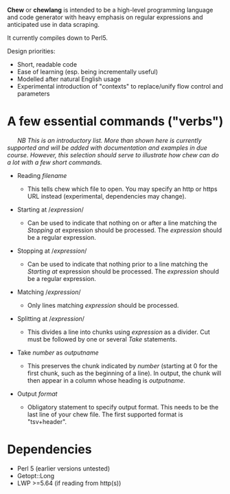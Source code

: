 **Chew** or **chewlang** is intended to be a high-level programming language and code generator with heavy emphasis on regular expressions and anticipated use in data scraping.

It currently compiles down to Perl5.

Design priorities:
* Short, readable code
* Ease of learning (esp. being incrementally useful)
* Modelled after natural English usage
* Experimental introduction of "contexts" to replace/unify flow control and parameters

# A few essential commands ("verbs")
&nbsp;&nbsp;&nbsp;&nbsp;&nbsp;&nbsp;*NB This is an introductory list. More than shown here is currently supported and will be added with documentation and examples in due course. However, this selection should serve to illustrate how chew can do a lot with a few short commands.*

* Reading *filename*
  * This tells chew which file to open. You may specify an http or https URL instead (experimental, dependencies may change).

* Starting at /*expression*/
  * Can be used to indicate that nothing on or after a line matching the *Stopping at* expression should be processed. The *expression* should be a regular expression.

* Stopping at /*expression*/
  * Can be used to indicate that nothing prior to a line matching the *Starting at* expression should be processed. The *expression* should be a regular expression.

* Matching /*expression*/
  * Only lines matching *expression* should be processed.

* Splitting at /*expression*/
  * This divides a line into chunks using *expression* as a divider. Cut must be followed by one or several *Take* statements.

* Take *number* as *outputname*
  * This preserves the chunk indicated by *number* (starting at 0 for the first chunk, such as the beginning of a line). In output, the chunk will then appear in a column whose heading is *outputname*.

* Output *format*
  * Obligatory statement to specify output format. This needs to be the last line of your chew file. The first supported format is "tsv+header".

[//]: # (&nbsp;&nbsp;&nbsp;&nbsp;&nbsp;&nbsp;)

# Dependencies
* Perl 5 (earlier versions untested)
* Getopt::Long
* LWP >=5.64 (if reading from http(s))
